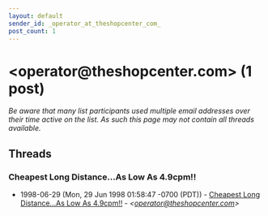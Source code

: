 ```yaml
---
layout: default
sender_id: _operator_at_theshopcenter_com_
post_count: 1
---
```


# <operator<span>@</span>theshopcenter.com> (1 post)

_Be aware that many list participants used multiple email addresses over their time active on the list. As such this page may not contain all threads available._

## Threads

### Cheapest Long Distance...As Low As 4.9cpm!!
+ 1998-06-29 (Mon, 29 Jun 1998 01:58:47 -0700 (PDT)) - [Cheapest Long Distance...As Low As 4.9cpm!!](/archive/1998/06/cb56ba38afe4d2584b6e9f6684aba001d69c9575687f3aec474a624cde75f36e) - _\<operator@theshopcenter.com\>_

